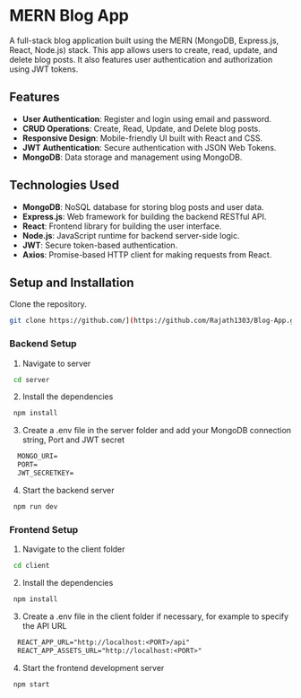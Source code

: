 # MERN Blog App

A full-stack blog application built using the MERN (MongoDB, Express.js, React, Node.js) stack. This app allows users to create, read, update, and delete blog posts. It also features user authentication and authorization using JWT tokens.

## Features

- **User Authentication**: Register and login using email and password.
- **CRUD Operations**: Create, Read, Update, and Delete blog posts.
- **Responsive Design**: Mobile-friendly UI built with React and CSS.
- **JWT Authentication**: Secure authentication with JSON Web Tokens.
- **MongoDB**: Data storage and management using MongoDB.

## Technologies Used

- **MongoDB**: NoSQL database for storing blog posts and user data.
- **Express.js**: Web framework for building the backend RESTful API.
- **React**: Frontend library for building the user interface.
- **Node.js**: JavaScript runtime for backend server-side logic.
- **JWT**: Secure token-based authentication.
- **Axios**: Promise-based HTTP client for making requests from React.

## Setup and Installation

Clone the repository.
   ```bash
   git clone https://github.com/](https://github.com/Rajath1303/Blog-App.git
  ```
### Backend Setup
1. Navigate to server
  ```bash
   cd server
  ```
2. Install the dependencies
  ```bash
   npm install
  ```
3. Create a .env file in the server folder and add your MongoDB connection string, Port and JWT secret
  ```txt
    MONGO_URI=
    PORT=
    JWT_SECRETKEY=
  ```
4. Start the backend server
  ```bash
   npm run dev
  ```
### Frontend Setup
1. Navigate to the client folder
  ```bash
   cd client
  ```
2. Install the dependencies
  ```bash
   npm install
  ```
3. Create a .env file in the client folder if necessary, for example to specify the API URL
  ```txt
    REACT_APP_URL="http://localhost:<PORT>/api"
    REACT_APP_ASSETS_URL="http://localhost:<PORT>"
  ```
4. Start the frontend development server
  ```bash
   npm start
  ```

